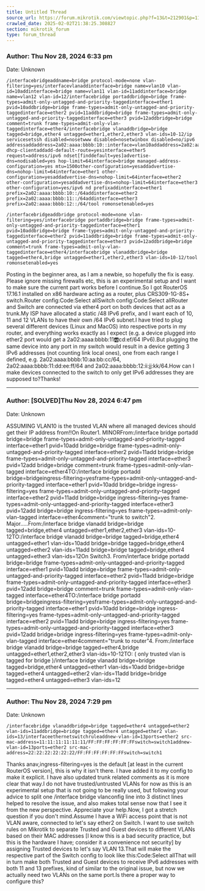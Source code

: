 ```yaml
---
title: Untitled Thread
source_url: https://forum.mikrotik.com/viewtopic.php?f=13&t=212901&p=1111763#p1111763
crawled_date: 2025-02-02T21:38:25.308827
section: mikrotik_forum
type: forum_thread
---
```


### Author: Thu Nov 28, 2024 6:33 pm
Date: Unknown

```
/interfacebridgeaddname=bridge protocol-mode=none vlan-filtering=yes/interfacevlanaddinterface=bridge name=vlan10 vlan-id=10addinterface=bridge name=vlan11 vlan-id=11addinterface=bridge name=vlan12 vlan-id=12/interfacebridge portaddbridge=bridge frame-types=admit-only-untagged-and-priority-taggedinterface=ether1 pvid=10addbridge=bridge frame-types=admit-only-untagged-and-priority-taggedinterface=ether2 pvid=11addbridge=bridge frame-types=admit-only-untagged-and-priority-taggedinterface=ether3 pvid=12addbridge=bridge comment=trunk frame-types=admit-only-vlan-taggedinterface=ether4/interfacebridge vlanaddbridge=bridge tagged=bridge,ether4 untagged=ether1,ether2,ether3 vlan-ids=10-12/ip servicesetssh disabled=nosetwww disabled=nosetwinbox disabled=no/ipv6 addressaddaddress=2a02:aaaa:bbbb:10::interface=vlan10addaddress=2a02:aaaa:bbbb:11::interface=vlan11addaddress=2a02:aaaa:bbbb:12::interface=vlan12/ipv6 dhcp-clientaddadd-default-route=yesinterface=ether5 request=address/ipv6 ndset[finddefault=yes]advertise-dns=nodisabled=yes hop-limit=64interface=bridge managed-address-configuration=yes mtu=1500other-configuration=yesaddadvertise-dns=nohop-limit=64interface=ether1 other-configuration=yesaddadvertise-dns=nohop-limit=64interface=ether2 other-configuration=yesaddadvertise-dns=nohop-limit=64interface=ether3 other-configuration=yes/ipv6 nd prefixaddinterface=ether1 prefix=2a02:aaaa:bbbb:10::/64addinterface=ether2 prefix=2a02:aaaa:bbbb:11::/64addinterface=ether3 prefix=2a02:aaaa:bbbb:12::/64/tool romonsetenabled=yes
```

```
/interfacebridgeaddbridge protocol-mode=none vlan-filtering=yes/interfacebridge portaddbridge=bridge frame-types=admit-only-untagged-and-priority-taggedinterface=ether1 pvid=10addbridge=bridge frame-types=admit-only-untagged-and-priority-taggedinterface=ether2 pvid=11addbridge=bridge frame-types=admit-only-untagged-and-priority-taggedinterface=ether3 pvid=12addbridge=bridge comment=trunk frame-types=admit-only-vlan-taggedinterface=ether4/interfacebridge vlanaddbridge=bridge tagged=ether4,bridge untagged=ether1,ether2,ether3 vlan-ids=10-12/tool romonsetenabled=yes
```

Posting in the beginner area, as I am a newbie, so hopefully the fix is easy. Please ignore missing firewalls etc, this is an experimental setup and I want to make sure the current part works before I continue.So I got RouterOS 17.16.1 installed on x86 hardware acting as a router, plus CRS309-1G-8S+ switch.Router config:Code:Select allSwitch config:Code:Select allRouter and Switch are connected via ether4 port on both devices that act as a trunk.My ISP have allocated a static /48 IPv6 prefix, and I want each of 10, 11 and 12 VLANs to have their own /64 IPv6 subnet.I have tried to plug several different devices (Linux and MacOS) into respective ports in my router, and everything works exactly as I expect (e.g. a device plugged into ether2 port would get a 2a02:aaaa:bbbb:11:ab:cd:ef/64 IPv6).But plugging the same device into any port in my switch would result in a device getting 3 IPv6 addresses (not counting link local ones), one from each range I defined, e.g.  2a02:aaaa:bbbb:10:aa:bb:cc/64, 2a02:aaaa:bbbb:11:dd:ee:ff/64 and 2a02:aaaa:bbbb:12:ii:jj:kk/64.How can I make devices connected to the switch to only get IPv6 addresses they are supposed to?Thanks!


---
### Author: [SOLVED]Thu Nov 28, 2024 6:47 pm
Date: Unknown

ASSUMING VLAN10 is the trusted VLAN where all managed devices should get their IP address from!!On Router1. MINORFrom:/interface bridge portadd bridge=bridge frame-types=admit-only-untagged-and-priority-tagged interface=ether1 pvid=10add bridge=bridge frame-types=admit-only-untagged-and-priority-tagged interface=ether2 pvid=11add bridge=bridge frame-types=admit-only-untagged-and-priority-tagged interface=ether3 pvid=12add bridge=bridge comment=trunk  frame-types=admit-only-vlan-tagged interface=ether4TO:/interface bridge portadd bridge=bridgeingress-filtering=yesframe-types=admit-only-untagged-and-priority-tagged interface=ether1 pvid=10add bridge=bridge ingress-filtering=yes frame-types=admit-only-untagged-and-priority-tagged interface=ether2 pvid=11add bridge=bridge ingress-filtering=yes frame-types=admit-only-untagged-and-priority-tagged interface=ether3 pvid=12add bridge=bridge ingress-filtering=yes frame-types=admit-only-vlan-tagged interface=ether4comment="trunk to  switch"2.  Major.....From:/interface bridge vlanadd bridge=bridge tagged=bridge,ether4 untagged=ether1,ether2,ether3 vlan-ids=10-12TO:/interface bridge vlanadd bridge=bridge tagged=bridge,ether4 untagged=ether1 vlan-ids=10add bridge=bridge tagged=bridge,ether4 untagged=ether2 vlan-ids=11add bridge=bridge tagged=bridge,ether4 untagged=ether3 vlan-ids=12On Switch3. From/interface bridge portadd bridge=bridge frame-types=admit-only-untagged-and-priority-tagged interface=ether1 pvid=10add bridge=bridge frame-types=admit-only-untagged-and-priority-tagged interface=ether2 pvid=11add bridge=bridge frame-types=admit-only-untagged-and-priority-tagged interface=ether3 pvid=12add bridge=bridge comment=trunk frame-types=admit-only-vlan-tagged interface=ether4TO:/interface bridge portadd bridge=bridgeingress-filtering=yesframe-types=admit-only-untagged-and-priority-tagged interface=ether1 pvid=10add bridge=bridge ingress-filtering=yes frame-types=admit-only-untagged-and-priority-tagged interface=ether2 pvid=11add bridge=bridge ingress-filtering=yes frame-types=admit-only-untagged-and-priority-tagged interface=ether3 pvid=12add bridge=bridge ingress-filtering=yes frame-types=admit-only-vlan-tagged interface=ether4comment="trunk to  router"4.  From:/interface bridge vlanadd bridge=bridge tagged=ether4,bridge untagged=ether1,ether2,ether3 vlan-ids=10-12TO:  ( only  trusted vlan is tagged for  bridge )/interface bridge vlanadd bridge=bridge tagged=bridge,ether4 untagged=ether1 vlan-ids=10add bridge=bridge tagged=ether4 untagged=ether2 vlan-ids=11add bridge=bridge tagged=ether4 untagged=ether3 vlan-ids=12


---
### Author: Thu Nov 28, 2024 7:29 pm
Date: Unknown

```
/interfacebridge vlanaddbridge=bridge tagged=ether4 untagged=ether2 vlan-ids=11addbridge=bridge tagged=ether4 untagged=ether2 vlan-ids=13/interfaceethernetswitchruleaddnew-vlan-id=13ports=ether2 src-mac-address=11:11:11:11:11:11/FF:FF:FF:FF:FF:FFswitch=switch1addnew-vlan-id=13ports=ether2 src-mac-address=22:22:22:22:22:22/FF:FF:FF:FF:FF:FFswitch=switch1
```

Thanks anav,ingress-filtering=yes is the default [at least in the current RouterOS version], this is why it isn't there. I have added it to my config to make it explicit. I have also updated trunk related comments as it is more clear that way.I do not have trusted/untrusted VLANs for now as this is an experimental setup that is not going to be really used, but following your advice to split one /interface bridge vlanconfig line into 3 distinct lines helped to resolve the issue, and also makes total sense now that I see it from the new perspective. Appreciate your help.Now, I got a stretch question if you don't mind.Assume I have a WiFi access point that is not VLAN aware, connected to let's say ether2 on Switch. I want to use switch rules on Mikrotik to separate Trusted and Guest devices to different VLANs based on their MAC addresses [I know this is a bad security practice, but this is the hardware I have; consider it a convenience not security] by assigning Trusted devices to let's say VLAN 13.That will make the respective part of the Switch config to look like this:Code:Select allThat will in turn make both Trusted and Guest devices to receive IPv6 addresses with both 11 and 13 prefixes, kind of similar to the original issue, but now we actually need two VLANs on the same port.Is there a proper way to configure this?

